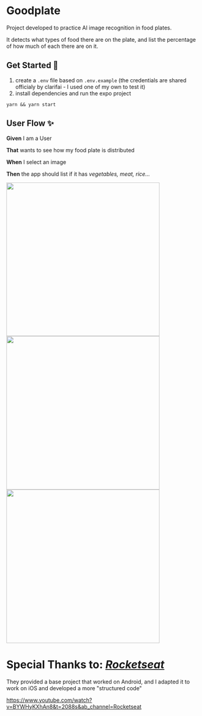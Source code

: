 
  # Goodplate  
  
  Project developed to practice AI image recognition in food plates.

  It detects what types of food there are on the plate, 
  and list the percentage of how much of each there are on it.

  ## Get Started 🚀  
  1. create a `.env` file based on `.env.example` 
  (the credentials are shared officialy by clarifai - I used one of my own to test it)
  2. install dependencies and run the expo project 
  
  ```
  yarn && yarn start
  ```
  
  ## User Flow ✨  
  **Given** I am a User
  
  **That** wants to see how my food plate is distributed

  **When** I select an image

  **Then** the app should list if it has _vegetables, meat, rice..._
  
  <image src="./assets/user-flow.gif" height="400"></image>
  <image src="./assets/home.png" height="400"></image>
  <image src="./assets/meat-plate.png" height="400"></image>

  # Special Thanks to: [_Rocketseat_](https://www.rocketseat.com.br/?utm_source=google&utm_medium=cpc&utm_campaign=lead&utm_term=perpetuo&utm_content=institucional-lead-home-texto-lead-brandkws-none-none-institucional-none-none-br-google&gclid=CjwKCAjwoqGnBhAcEiwAwK-Okct5WFiWIt35ejvDdHqNWOH9owr2MQ5InA-85NOx4lfjB7sfdhotJBoC-O8QAvD_BwE)


  They provided a base project that worked on Android,
  and I adapted it to work on iOS and developed a more "structured code"
  
  https://www.youtube.com/watch?v=BYWHyKXhAn8&t=2088s&ab_channel=Rocketseat

